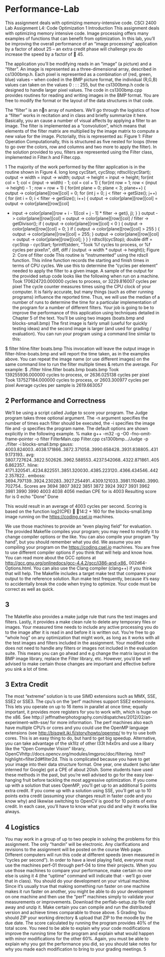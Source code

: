 # Performance-Lab
This assignment deals with optimizing memory-intensive code.
CSCI 2400
Lab Assignment L4: Code Optimization
1 Introduction
This assignment deals with optimizing memory intensive code. Image processing offers many examples of
functions that can benefit from optimization. In this lab, you’ll be improving the overall performance of an
“image processing” application by a factor of about 25 – an extra credit phase will challenge you do increase
the speed by a factor of  45.


The application you’ll be modifying reads in an “image” (a picture) and a “filter”. An image is represented
as a three-dimensional array, described in cs1300bmp.h. Each pixel is represented as a combination of
(red, green, blue) values – when coded in the BMP picture format, the individual (R,G,B) values can taken
on the values 0 : : : 255, but the cs1300bmp.h code is designed to handle larger pixel values. The code in
cs1300bmp.cpp provides routines for reading and writing images in the BMP format. You are free to
modify the format or the layout of the data structures in that code.


The “filter” is an nn array of numbers. We’ll go through the logistics of how a “filter” works in recitation
and in class and briefly summarize it here. Basically, you an cause a number of visual affects by applying a
filter to an image. The filter is implemented as a “convolution”, which means that elements of the filter matrix
are multiplied by the image matrix to compute a new value for the image. Pictorially, this is represented
as:
Figure 1: Filter Operation
Computationally, this is structured as five nested for loops (three to go over the colors, row and columns
and two more to apply the filter). In the solution provided to you, filters are represented using the Filter
class, implemented in Filter.h and Filter.cpp.

1
The majority of the work performed by the filter application is in the routine shown in Figure 4.
long long cycStart, cycStop;
rdtscll(cycStart);
output -> width = input -> width;
output -> height = input -> height;
for(int col = 1; col < (input -> width) - 1; col = col + 1) {
for(int row = 1; row < (input -> height) - 1 ; row = row + 1) {
for(int plane = 0; plane < 3; plane++) {
output -> color[plane][row][col] = 0;
for (int j = 0; j < filter -> getSize(); j++) {
for (int i = 0; i < filter -> getSize(); i++) {
output -> color[plane][row][col] = output -> color[plane][row][col]
+ input -> color[plane][row + i - 1][col + j - 1] * filter -> get(i, j);
}
}
output -> color[plane][row][col]
= output -> color[plane][row][col] / filter -> getDivisor();
if ( output -> color[plane][row][col] < 0 ) { output -> color[plane][row][col] = 0; }
if ( output -> color[plane][row][col] > 255 ) { output -> color[plane][row][col] = 255; }
output -> color[plane][row][col] = output -> color[plane][row][col];
}
}
}
rdtscll(cycStop);
double diff = cycStop - cycStart;
fprintf(stderr, "Took %f cycles to process, or %f cycles per pixel\n",
diff, diff / (output -> width * output -> height));
Figure 2: Core of filter code
This routine is “instrumented” using the rdscll function. This inline function records the starting and
finish times in terms of CPU cycles. We use this to determine the “cycles per element” needed to apply the
filter to a given image. A sample of the output for the provided setup code looks like the following when
run on a machine.
Took 170624720.000000 cycles to process, or 3229.816007 cycles per pixel
The cycle counter measures times using the CPU clock of your computer. It is fairly accurate, but many
things (such as other running programs) influence the reported time. Thus, we will use the median of
a number of runs to determine the time for a particular implementation of the program for a number of
different filters.
Your job is going to be to improve the performance of this application using techniques detailed in Chapter 5
of the text. You’ll be using two images (boats.bmp and blocks-small.bmp) The first image is fairly
small (useful for quickly testing ideas) and the second image is larger (and used for grading / evaluation).
You can run your program using a command line similar to this:


$ filter hline.filter boats.bmp
This invocation will leave the output image in filter-hline-boats.bmp and will report the time
taken, as in the examples above. You can repeat the image name (or use different images) on the same
command line to run the filter multiple times & return the average. For example:
$ ./filter hline.filter boats.bmp boats.bmp
Took 139255936.000000 cycles to process, or 2636.025138 cycles per pixel
Took 137527184.000000 cycles to process, or 2603.300977 cycles per pixel
Average cycles per sample is 2619.663057


## 2 Performance and Correctness


We’ll be using a script called Judge to score your program. The Judge program takes three optional
argument. The -n argument specifies the number of times each filter should be executed, the -i specifies
the image file and -p specifies the program name. The default options are shown explicitly in the following
example.
% make
g++ -m32 -g -O0 -fno-omit-frame-pointer -o filter FilterMain.cpp Filter.cpp cs1300bmp.../Judge -p ./filter -i blocks-small.bmp
gauss: 4003.824003..4038.171866..3872.371058..3990.658428..3931.838805..4319.173193..
avg: 3807.727624..3822.502626..3962.588553..4237.542068..4322.871861..4056.862357..
hline: 4171.320541..4234.822551..3851.320030..4385.223120..4366.434546..4422.357822..
emboss: 3694.797139..3924.230283..3927.254491..4309.121033..3981.110480..3990.702754..
Scores are 3694 3807 3822 3851 3872 3924 3927 3931 3962 3981 3990 3990 4003 4038 4056 median CPE for is 4003
Resulting score for is 0
echo "Done"
Done


This would result in an average of 4003 cycles per second. Scoring is based on the function log2(CPE) 
􀀀14:2 + 160 for the blocks-small.bmp image running on the https://coding.csel.io machines.


We use those machines to provide an “even playing field” for evaluation.
The provided Makefile compiles your program; you may need to modify it to change compiler options
or the like. You can also compile your program ”by hand”, but you should remember what you did. We
assume you are compiling your program on the https://coding.csel.io machines. You are free
to use different compiler options if you think that will help and know how. You can read more about
the GCC options at http://gcc.gnu.org/onlinedocs/gcc-4.4.2/gcc/i386-and-x86_
002d64-Options.html. You can also use the Clang compiler (clang++) if you think that will help.
The Makefile includes a target make test that compares your output to the reference solution. Run
make test frequently, because it’s easy to accidentally break the code when trying to optimize. Your
code must be correct as well as quick.


## 3
The Makefile also provides a make judge rule that runs the test images and filters. Lastly, it provides a
make clean rule to delete any temporary files or images.
Your measured time needs to include any active processing you do to the image after it is read in and
before it is written out. You’re free to go “whole hog” on any optimization that might work, as long as it
works with all the test images and filters included in the assignment. Your modified code does not need
to handle any filters or images not included in the evaluation suite. This means you can go ahead and e.g
change the matrix layout in the BMP image library, replace the Filter library, etc. However, you’d be well
advised to make certain those changes are important and effective before you sink a lot of time.

## 3 Extra Credit

The most “extreme” solution is to use SIMD extensions such as MMX, SSE, SSE2 or SSE3. The cpu’s on
the ’perf’ machines support SSE2 extensions. This lets you operate on up to 16 items in parallel at once time;
equally important, it provides more registers for you to work with, which is huge on the x86. See http://
jeffmatherphotography.com/dispatches/2012/02/an-experiment-with-sse/ for more
information.
The perf machines also each have multiple CPU’s or cores and you could use the OpenMP language
extensions (see http://bisqwit.iki.fi/story/howto/openmp/ to try to use both cores. This
is an easy thing to do, but hard to get big speedup.
Alternative, you can take advantage of the sk1llz of other l33t h4x0rs and use a libary like the “Open Computer
Vision” library, OpenCVhttp://docs.opencv.org/modules/imgproc/doc/filtering.
html?highlight=filter2d#filter2d. This is complicated because you have to get your image
into their data structure format.
One year, one student (who later interned for Google) got a CPE of about 20ish.
Some students have used these methods in the past, but you’re well advised to go for the easy low-hanging
fruit before tackling the most aggressive optimization.
If you come up with a solution that uses OpenMP, you’ll get up to an additional 5 points extra credit. If you
come up with a solution using SSE, you’ll get up to 10 points extra credit (assuming your changes result in
faster code and you know why) and likewise switching to OpenCV is good for 10 points of extra credit. In
each case, you’ll have to know what you did and why it works like always.

## 4 Logistics
You may work in a group of up to two people in solving the problems for this assignment. The only “handin”
will be electronic. Any clarifications and revisions to the assignment will be posted on the course Web
page.
Different computers will run this code at different speeds (even measured in “cycles per second”). In order
to have a level playing field, everyone must use the machines perf-01 through perf-04 to time their
projects. When you use those machines to compare your performance, make certain no one else is using it
4
(the “uptime” command will indicate that - we’ll go over that in class).
You should do your development on your virtual machine. Since it’s usually true that making something
run faster on one machine makes it run faster on another, you might be able to do your development on one
machine and then use the “perf” machines simply to validate your measurements or improvements.
Download the perflab-setup.zip file right away and unzip it. Make certain you can compile and run
the distributed version and achieve times comparable to those above.
5 Grading
You should ZIP your working directory & upload that ZIP to the moodle by the due date.
The score calculated by running the program provides 40% of the total score. You need to be able to explain
why your code modifications improve the running time for the program and explain what would happen with
minor modifications for the other 60%.
Again, you must be able to explain why you got the performance you did, so you should take notes for why
you made each modification to bring to your grading meetings.
5
